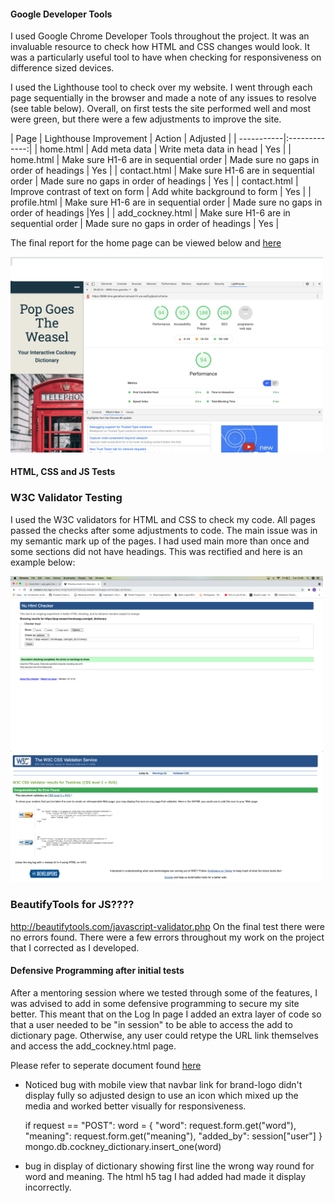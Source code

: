 #### Google Developer Tools

I used Google Chrome Developer Tools throughout the project. It was an invaluable resource to check how HTML and CSS changes would look. It was a particularly useful tool to have when checking for responsiveness on difference sized devices. 

I used the Lighthouse tool to check over my website. I went through each page sequentially in the browser and made a note of any issues to resolve (see table below). Overall, on first tests the site performed well and most were green, but there were a few adjustments to improve the site. 

| Page       | Lighthouse Improvement | Action | Adjusted |
| -----------|:-------------:| 
| home.html | Add meta data  |  Write meta data in head | Yes |
| home.html | Make sure H1-6 are in sequential order | Made sure no gaps in order of headings | Yes |
| contact.html | Make sure H1-6 are in sequential order | Made sure no gaps in order of headings | Yes |
| contact.html | Improve contrast of text on form | Add white background to form | Yes |
| profile.html | Make sure H1-6 are in sequential order | Made sure no gaps in order of headings |Yes |
| add_cockney.html | Make sure H1-6 are in sequential order | Made sure no gaps in order of headings | Yes |


The final report for the home page can be viewed below and [here](static/testing/testing_lighthouse_pgtw.png)

<img src="static/testing/testing_lighthouse_pgtw.png" width="500"> 

#### HTML, CSS and JS Tests

### W3C Validator Testing
I used the W3C validators for HTML and CSS to check my code. 
All pages passed the checks after some adjustments to code. The main issue was in my semantic mark up of the pages. I had used main more than once and some sections did not have headings. This was rectified and here is an example below:

<img src="static/testing/testing_w3c_html_valid_pgtw.png" width="500"> 

<img src="static/testing/testing_w3c_css_valid_pgtw.png" width="500"> 


### BeautifyTools for JS????
http://beautifytools.com/javascript-validator.php On the final test there were no errors found. There were a few errors throughout my work on the project that I corrected as I developed.

#### Defensive Programming after initial tests

After a mentoring session where we tested through some of the features, I was advised to add in some defensive programming to secure my site better.
This meant that on the Log In page I added an extra layer of code so that a user needed to be "in session" to be able to access
the add to dictionary page. Otherwise, any user could retype the URL link themselves and access the add_cockney.html page.

Please refer to seperate document found [here](TESTING.md)

* Noticed bug with mobile view that navbar <a></a> link for brand-logo didn't display fully so adjusted design to use an icon which mixed up the media and worked better visually 
for responsiveness.

  if request == "POST":
        word = {
            "word": request.form.get("word"),
            "meaning": request.form.get("meaning"),
            "added_by": session["user"]
            }
        mongo.db.cockney_dictionary.insert_one(word)


* bug in display of dictionary showing first line the wrong way round for word and meaning. The html h5 tag I had added had made it display incorrectly.
